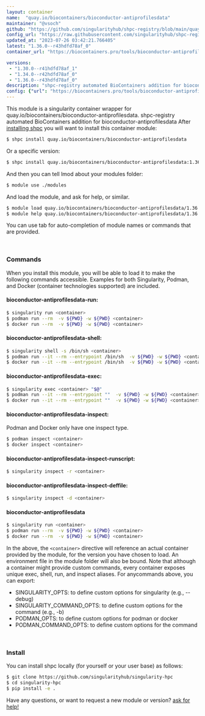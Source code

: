 ```yaml
---
layout: container
name:  "quay.io/biocontainers/bioconductor-antiprofilesdata"
maintainer: "@vsoch"
github: "https://github.com/singularityhub/shpc-registry/blob/main/quay.io/biocontainers/bioconductor-antiprofilesdata/container.yaml"
config_url: "https://raw.githubusercontent.com/singularityhub/shpc-registry/main/quay.io/biocontainers/bioconductor-antiprofilesdata/container.yaml"
updated_at: "2023-07-26 03:42:21.766405"
latest: "1.36.0--r43hdfd78af_0"
container_url: "https://biocontainers.pro/tools/bioconductor-antiprofilesdata"

versions:
 - "1.30.0--r41hdfd78af_1"
 - "1.34.0--r42hdfd78af_0"
 - "1.36.0--r43hdfd78af_0"
description: "shpc-registry automated BioContainers addition for bioconductor-antiprofilesdata"
config: {"url": "https://biocontainers.pro/tools/bioconductor-antiprofilesdata", "maintainer": "@vsoch", "description": "shpc-registry automated BioContainers addition for bioconductor-antiprofilesdata", "latest": {"1.36.0--r43hdfd78af_0": "sha256:5a7b23d21f34f9ddda72f9a4f6388c037362c8295a1a17649cb2a62345874f00"}, "tags": {"1.30.0--r41hdfd78af_1": "sha256:8fcff7fb0d5d9eb9f43d3237096d6637fed141a79c00f668b694f7bf01661cef", "1.34.0--r42hdfd78af_0": "sha256:300b6c5d51aae1097355815fa2076933dafc03028fcea432136fef3a2ecf1785", "1.36.0--r43hdfd78af_0": "sha256:5a7b23d21f34f9ddda72f9a4f6388c037362c8295a1a17649cb2a62345874f00"}, "docker": "quay.io/biocontainers/bioconductor-antiprofilesdata"}
---
```


This module is a singularity container wrapper for quay.io/biocontainers/bioconductor-antiprofilesdata.
shpc-registry automated BioContainers addition for bioconductor-antiprofilesdata
After [installing shpc](#install) you will want to install this container module:


```bash
$ shpc install quay.io/biocontainers/bioconductor-antiprofilesdata
```

Or a specific version:

```bash
$ shpc install quay.io/biocontainers/bioconductor-antiprofilesdata:1.36.0--r43hdfd78af_0
```

And then you can tell lmod about your modules folder:

```bash
$ module use ./modules
```

And load the module, and ask for help, or similar.

```bash
$ module load quay.io/biocontainers/bioconductor-antiprofilesdata/1.36.0--r43hdfd78af_0
$ module help quay.io/biocontainers/bioconductor-antiprofilesdata/1.36.0--r43hdfd78af_0
```

You can use tab for auto-completion of module names or commands that are provided.

<br>

### Commands

When you install this module, you will be able to load it to make the following commands accessible.
Examples for both Singularity, Podman, and Docker (container technologies supported) are included.

#### bioconductor-antiprofilesdata-run:

```bash
$ singularity run <container>
$ podman run --rm  -v ${PWD} -w ${PWD} <container>
$ docker run --rm  -v ${PWD} -w ${PWD} <container>
```

#### bioconductor-antiprofilesdata-shell:

```bash
$ singularity shell -s /bin/sh <container>
$ podman run --it --rm --entrypoint /bin/sh  -v ${PWD} -w ${PWD} <container>
$ docker run --it --rm --entrypoint /bin/sh  -v ${PWD} -w ${PWD} <container>
```

#### bioconductor-antiprofilesdata-exec:

```bash
$ singularity exec <container> "$@"
$ podman run --it --rm --entrypoint ""  -v ${PWD} -w ${PWD} <container> "$@"
$ docker run --it --rm --entrypoint ""  -v ${PWD} -w ${PWD} <container> "$@"
```

#### bioconductor-antiprofilesdata-inspect:

Podman and Docker only have one inspect type.

```bash
$ podman inspect <container>
$ docker inspect <container>
```

#### bioconductor-antiprofilesdata-inspect-runscript:

```bash
$ singularity inspect -r <container>
```

#### bioconductor-antiprofilesdata-inspect-deffile:

```bash
$ singularity inspect -d <container>
```



#### bioconductor-antiprofilesdata

```bash
$ singularity run <container>
$ podman run --rm  -v ${PWD} -w ${PWD} <container>
$ docker run --rm  -v ${PWD} -w ${PWD} <container>
```


In the above, the `<container>` directive will reference an actual container provided
by the module, for the version you have chosen to load. An environment file in the
module folder will also be bound. Note that although a container
might provide custom commands, every container exposes unique exec, shell, run, and
inspect aliases. For anycommands above, you can export:

 - SINGULARITY_OPTS: to define custom options for singularity (e.g., --debug)
 - SINGULARITY_COMMAND_OPTS: to define custom options for the command (e.g., -b)
 - PODMAN_OPTS: to define custom options for podman or docker
 - PODMAN_COMMAND_OPTS: to define custom options for the command

<br>

### Install

You can install shpc locally (for yourself or your user base) as follows:

```bash
$ git clone https://github.com/singularityhub/singularity-hpc
$ cd singularity-hpc
$ pip install -e .
```

Have any questions, or want to request a new module or version? [ask for help!](https://github.com/singularityhub/singularity-hpc/issues)